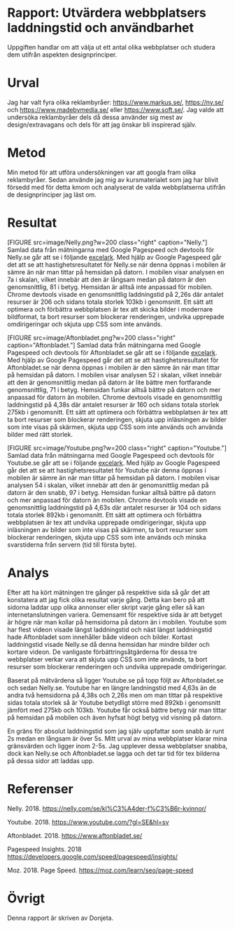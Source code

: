 ---
---
Rapport: Utvärdera webbplatsers laddningstid och användbarhet
=========================

Uppgiften handlar om att välja ut ett antal olika webbplatser och studera dem utifrån aspekten designprinciper.


Urval
=========================
Jag har valt fyra olika reklambyråer: https://www.markus.se/, https://ny.se/ och https://www.madebymedia.se/ eller https://www.soft.se/.  Jag valde att undersöka reklambyråer dels då dessa använder sig mest av design/extravagans och dels för att jag önskar bli inspirerad själv.


Metod
=========================
Min metod för att utföra undersökningen var att googla fram olika reklambyråer. Sedan använde jag mig av kursmaterialet som jag har blivit försedd med för detta kmom och analyserat de valda webbplatserna utifrån de designprinciper jag läst om.

Resultat
=========================

[FIGURE src=image/Nelly.png?w=200 class="right" caption="Nelly."]
Samlad data från mätningarna med Google Pagespeed och devtools för Nelly.se går att se i följande
[excelark](https://docs.google.com/spreadsheets/d/1wfqrh0kU1eIWplHxUDws6Gr7Hb4dIlrPTDzpIjhUkYg/edit#gid=0). Med hjälp av Google Pagespeed går det att se att hastighetsresultatet för Nelly.se när denna öppnas i mobilen är sämre än när man tittar på hemsidan på datorn. I mobilen visar analysen en 7a i skalan, vilket innebär att den är långsam medan på datorn är den genomsnittlig, 81 i betyg. Hemsidan är alltså inte anpassad för mobilen. Chrome devtools visade en genomsnittlig laddningstid på 2,26s där antalet resurser är 206 och sidans totala storlek 103kb i genomsnitt. Ett sätt att optimera och förbättra webbplatsen är tex att skicka bilder i modernare bildformat,
ta bort resurser som blockerar renderingen, undvika upprepade omdirigeringar och
skjuta upp CSS som inte används.

[FIGURE src=image/Aftonbladet.png?w=200 class="right" caption="Aftonbladet."]
Samlad data från mätningarna med Google Pagespeed och devtools för Aftonbladet.se går att se i följande [excelark](https://docs.google.com/spreadsheets/d/1wfqrh0kU1eIWplHxUDws6Gr7Hb4dIlrPTDzpIjhUkYg/edit#gid=2038006241). Med hjälp av Google Pagespeed går det att se att hastighetsresultatet för Aftonbladet.se när denna öppnas i mobilen är den sämre än när man tittar på hemsidan på datorn. I mobilen visar analysen 52 i skalan, vilket innebär att den är genomsnittlig medan på datorn är lite bättre men fortfarande genomsnittlig, 71 i betyg. Hemsidan funkar alltså bättre på datorn och mer anpassad för datorn än mobilen. Chrome devtools visade en genomsnittlig laddningstid på 4,38s där antalet resurser är 160 och sidans totala storlek 275kb i genomsnitt. Ett sätt att optimera och förbättra webbplatsen är tex att ta bort resurser som blockerar renderingen, skjuta upp inläsningen av bilder som inte visas på skärmen, skjuta upp CSS som inte används
och använda bilder med rätt storlek.


[FIGURE src=image/Youtube.png?w=200 class="right" caption="Youtube."]
Samlad data från mätningarna med Google Pagespeed och devtools för Youtube.se går att se i följande [excelark](https://docs.google.com/spreadsheets/d/1wfqrh0kU1eIWplHxUDws6Gr7Hb4dIlrPTDzpIjhUkYg/edit#gid=2038006241). Med hjälp av Google Pagespeed går det att se att hastighetsresultatet för Youtube när denna öppnas i mobilen är sämre än när man tittar på hemsidan på datorn. I mobilen visar analysen 54 i skalan, vilket innebär att den är genomsnittlig medan på datorn är den snabb, 97 i betyg. Hemsidan funkar alltså bättre på datorn och mer anpassad för datorn än mobilen. Chrome devtools visade en genomsnittlig laddningstid på 4,63s där antalet resurser är 104 och sidans totala storlek 892kb i genomsnitt. Ett sätt att optimera och förbättra webbplatsen är tex att undvika upprepade omdirigeringar,
skjuta upp inläsningen av bilder som inte visas på skärmen, ta bort resurser som blockerar renderingen, skjuta upp CSS som inte används och minska svarstiderna från servern (tid till första byte).



Analys
=========================


Efter att ha kört mätningen tre gånger på respektive sida så går det att konstatera att jag fick olika resultat varje gång. Detta kan bero på att sidorna laddar upp olika annonser eller skript varje gång eller så kan internetanslutningen variera. Gemensamt för respektive sida är att betyget är högre när man kollar på hemsidorna på datorn än i mobilen. Youtube som har flest videon visade längst laddningstid och näst längst laddningstid hade Aftonbladet som innehåller både videon och bilder. Kortast laddningstid visade Nelly.se då denna hemsidan har mindre bilder och kortare videon.
De vanligaste förbättringsåtgärderna för dessa tre webbplatser verkar vara att
skjuta upp CSS som inte används, ta bort resurser som blockerar renderingen och
undvika upprepade omdirigeringar.

Baserat på mätvärdena så ligger Youtube.se på topp följt av Aftonbladet.se och sedan Nelly.se. Youtube har en längre landningstid med 4,63s än de andra två hemsidorna på 4,38s och 2,26s men om man tittar på respektive sidas totala storlek så är Youtube betydligt större med 892kb i genomsnitt jämfört med 275kb och 103kb. Youtube får också bättre betyg när man tittar på hemsidan på mobilen och även hyfsat högt betyg
vid visning på datorn.

En gräns för absolut laddningstid som jag själv uppfattar som snabb är runt 2s medan en långsam är över 5s.  Mitt urval av mina webbplatser klarar mina gränsvärden och ligger inom 2-5s. Jag upplever dessa webbplatser snabba, dock kan Nelly.se och Aftonbladet.se lagga och det tar tid för tex bilderna på dessa sidor att laddas upp.


Referenser
=========================

Nelly. 2018. <https://nelly.com/se/kl%C3%A4der-f%C3%B6r-kvinnor/>

Youtube. 2018. <https://www.youtube.com/?gl=SE&hl=sv>

Aftonbladet. 2018. <https://www.aftonbladet.se/>

Pagespeed Insights. 2018 <https://developers.google.com/speed/pagespeed/insights/>

Moz. 2018. Page Speed. <https://moz.com/learn/seo/page-speed>

Övrigt
=========================

Denna rapport är skriven av Donjeta.
